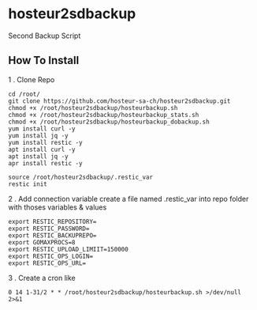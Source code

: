 # hosteur2sdbackup
Second Backup Script

## How To Install

1 . Clone Repo
```
cd /root/
git clone https://github.com/hosteur-sa-ch/hosteur2sdbackup.git
chmod +x /root/hosteur2sdbackup/hosteurbackup.sh
chmod +x /root/hosteur2sdbackup/hosteurbackup_stats.sh
chmod +x /root/hosteur2sdbackup/hosteurbackup_dobackup.sh
yum install curl -y
yum install jq -y
yum install restic -y
apt install curl -y
apt install jq -y
apr install restic -y

source /root/hosteur2sdbackup/.restic_var
restic init 
```

2 . Add connection variable create a file named .restic_var into repo folder with thoses variables & values

```
export RESTIC_REPOSITORY=
export RESTIC_PASSWORD=
export RESTIC_BACKUPREPO=
export GOMAXPROCS=8
export RESTIC_UPLOAD_LIMIIT=150000
export RESTIC_OPS_LOGIN=
export RESTIC_OPS_URL=
```

3 . Create a cron like 
```
0 14 1-31/2 * * /root/hosteur2sdbackup/hosteurbackup.sh >/dev/null 2>&1
```
